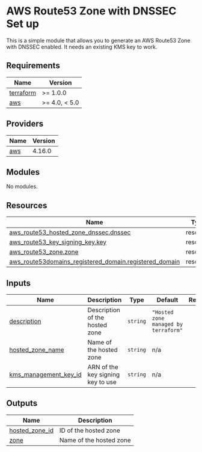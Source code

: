 # AWS Route53 Zone with DNSSEC Set up

This is a simple module that allows you to generate an AWS Route53 Zone with DNSSEC enabled. It needs an existing KMS key to work.

<!-- BEGINNING OF PRE-COMMIT-TERRAFORM DOCS HOOK -->
## Requirements

| Name | Version |
|------|---------|
| <a name="requirement_terraform"></a> [terraform](#requirement\_terraform) | >= 1.0.0 |
| <a name="requirement_aws"></a> [aws](#requirement\_aws) | >= 4.0, < 5.0 |

## Providers

| Name | Version |
|------|---------|
| <a name="provider_aws"></a> [aws](#provider\_aws) | 4.16.0 |

## Modules

No modules.

## Resources

| Name | Type |
|------|------|
| [aws_route53_hosted_zone_dnssec.dnssec](https://registry.terraform.io/providers/hashicorp/aws/latest/docs/resources/route53_hosted_zone_dnssec) | resource |
| [aws_route53_key_signing_key.key](https://registry.terraform.io/providers/hashicorp/aws/latest/docs/resources/route53_key_signing_key) | resource |
| [aws_route53_zone.zone](https://registry.terraform.io/providers/hashicorp/aws/latest/docs/resources/route53_zone) | resource |
| [aws_route53domains_registered_domain.registered_domain](https://registry.terraform.io/providers/hashicorp/aws/latest/docs/resources/route53domains_registered_domain) | resource |

## Inputs

| Name | Description | Type | Default | Required |
|------|-------------|------|---------|:--------:|
| <a name="input_description"></a> [description](#input\_description) | Description of the hosted zone | `string` | `"Hosted zone managed by terraform"` | no |
| <a name="input_hosted_zone_name"></a> [hosted\_zone\_name](#input\_hosted\_zone\_name) | Name of the hosted zone | `string` | n/a | yes |
| <a name="input_kms_management_key_id"></a> [kms\_management\_key\_id](#input\_kms\_management\_key\_id) | ARN of the key signing key to use | `string` | n/a | yes |

## Outputs

| Name | Description |
|------|-------------|
| <a name="output_hosted_zone_id"></a> [hosted\_zone\_id](#output\_hosted\_zone\_id) | ID of the hosted zone |
| <a name="output_zone"></a> [zone](#output\_zone) | Name of the hosted zone |
<!-- END OF PRE-COMMIT-TERRAFORM DOCS HOOK -->
